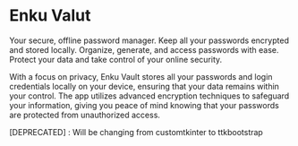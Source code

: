 # Enku Valut

Your secure, offline password manager. Keep all your passwords encrypted and stored locally. Organize, generate, and access passwords with ease. Protect your data and take control of your online security.

With a focus on privacy, Enku Vault stores all your passwords and login credentials locally on your device, ensuring that your data remains within your control.
The app utilizes advanced encryption techniques to safeguard your information, giving you peace of mind knowing that your passwords are protected from unauthorized access.

[DEPRECATED] : Will be changing from customtkinter to ttkbootstrap

